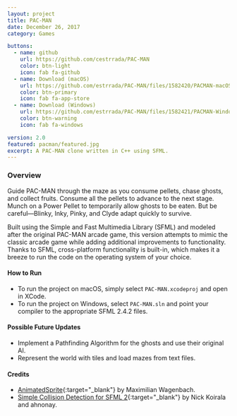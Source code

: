 ```yaml
---
layout: project
title: PAC-MAN
date: December 26, 2017
category: Games

buttons:
  - name: github
    url: https://github.com/cestrrada/PAC-MAN
    color: btn-light
    icon: fab fa-github
  - name: Download (macOS)
    url: https://github.com/estrrada/PAC-MAN/files/1582420/PACMAN-macOS.zip
    color: btn-primary
    icon: fab fa-app-store
  - name: Download (Windows)
    url: https://github.com/estrrada/PAC-MAN/files/1582421/PACMAN-Windows.zip
    color: btn-warning
    icon: fab fa-windows

version: 2.0
featured: pacman/featured.jpg
excerpt: A PAC-MAN clone written in C++ using SFML.
---
```


### Overview

Guide PAC-MAN through the maze as you consume pellets, chase ghosts, and collect fruits. Consume all the pellets to advance to the next stage. Munch on a Power Pellet to temporarily allow ghosts to be eaten. But be careful—Blinky, Inky, Pinky, and Clyde adapt quickly to survive.

Built using the Simple and Fast Multimedia Library (SFML) and modeled after the original PAC-MAN arcade game, this version attempts to mimic the classic arcade game while adding additional improvements to functionality. Thanks to SFML, cross-platform functionality is built-in, which makes it a breeze to run the code on the operating system of your choice.

#### How to Run
- To run the project on macOS, simply select `PAC-MAN.xcodeproj` and open in XCode.
- To run the project on Windows, select `PAC-MAN.sln` and point your compiler to the appropriate SFML 2.4.2 files.

#### Possible Future Updates
- Implement a Pathfinding Algorithm for the ghosts and use their original AI.
- Represent the world with tiles and load mazes from text files.

#### Credits
- [AnimatedSprite](https://github.com/SFML/SFML/wiki/Source:-AnimatedSprite){:target="_blank"} by Maximilian Wagenbach.
- [Simple Collision Detection for SFML 2](https://github.com/SFML/SFML/wiki/Source:-Simple-Collision-Detection-for-SFML-2){:target="_blank"} by Nick Koirala and ahnonay.